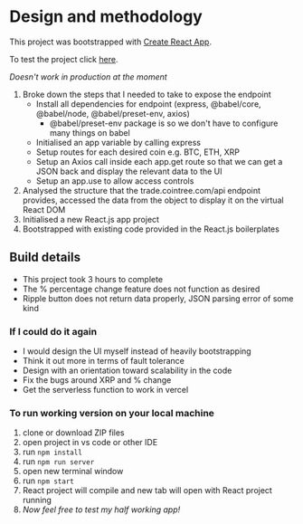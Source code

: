 # Design and methodology 

This project was bootstrapped with [Create React App](https://github.com/facebook/create-react-app).

To test the project click [here](https://crypto-dashboard-five.vercel.app/).

*Doesn't work in production at the moment*

1. Broke down the steps that I needed to take to expose the endpoint 
    - Install all dependencies for endpoint (express, @babel/core, @babel/node, @babel/preset-env, axios) 
        - @babel/preset-env package is so we don't have to configure many things on babel
    - Initialised an app variable by calling express
    - Setup routes for each desired coin e.g. BTC, ETH, XRP
    - Setup an Axios call inside each app.get route so that we can get a JSON back and display the relevant data to the UI 
    - Setup an app.use to allow access controls
2. Analysed the structure that the trade.cointree.com/api endpoint provides, accessed the data from the object to display it on the virtual React DOM 
3. Initialised a new React.js app project 
4. Bootstrapped with existing code provided in the React.js boilerplates 

## Build details 
- This project took 3 hours to complete 
- The % percentage change feature does not function as desired 
- Ripple button does not return data properly, JSON parsing error of some kind 

### If I could do it again
- I would design the UI myself instead of heavily bootstrapping
- Think it out more in terms of fault tolerance 
- Design with an orientation toward scalability in the code
- Fix the bugs around XRP and % change 
- Get the serverless function to work in vercel

### To run working version on your local machine 
1. clone or download ZIP files 
2. open project in vs code or other IDE
2. run `npm install`
3. run `npm run server`
4. open new terminal window
5. run `npm start`
6. React project will compile and new tab will open with React project running
7. *Now feel free to test my half working app!*




